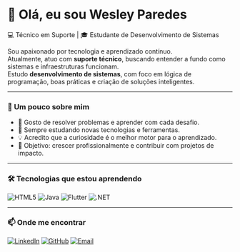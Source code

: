 # 👋 Olá, eu sou Wesley Paredes

💻 Técnico em Suporte | 🎓 Estudante de Desenvolvimento de Sistemas  

Sou apaixonado por tecnologia e aprendizado contínuo.  
Atualmente, atuo com **suporte técnico**, buscando entender a fundo como sistemas e infraestruturas funcionam.  
Estudo **desenvolvimento de sistemas**, com foco em lógica de programação, boas práticas e criação de soluções inteligentes.  

---

### 🚀 Um pouco sobre mim

- 🔧 Gosto de resolver problemas e aprender com cada desafio.  
- 🌱 Sempre estudando novas tecnologias e ferramentas.  
- 💡 Acredito que a curiosidade é o melhor motor para o aprendizado.  
- 🎯 Objetivo: crescer profissionalmente e contribuir com projetos de impacto.

---

### 🛠️ Tecnologias que estou aprendendo

![HTML5](https://img.shields.io/badge/HTML5-E34F26?style=for-the-badge&logo=html5&logoColor=white)
![Java](https://img.shields.io/badge/Java-007396?style=for-the-badge&logo=openjdk&logoColor=white)
![Flutter](https://img.shields.io/badge/Flutter-02569B?style=for-the-badge&logo=flutter&logoColor=white)
![.NET](https://img.shields.io/badge/.NET-512BD4?style=for-the-badge&logo=dotnet&logoColor=white)

---

### 📫 Onde me encontrar

[![LinkedIn](https://img.shields.io/badge/LinkedIn-0077B5?style=for-the-badge&logo=linkedin&logoColor=white)](https://linkedin.com/wesleyparedesbr)
[![GitHub](https://img.shields.io/badge/GitHub-171515?style=for-the-badge&logo=github&logoColor=white)](https://github.com/wesleyparedes)
[![Email](https://img.shields.io/badge/Email-0078D4?style=for-the-badge&logo=gmail&logoColor=white)](mailto:wesleyzbr@outlook.com)
